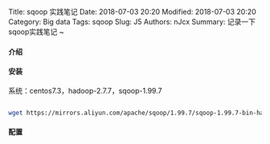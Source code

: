 Title: sqoop 实践笔记
Date: 2018-07-03 20:20
Modified: 2018-07-03 20:20
Category: Big data
Tags: sqoop
Slug: J5
Authors: nJcx
Summary: 记录一下sqoop实践笔记 ~


#### 介绍


#### 安装

系统：centos7.3，hadoop-2.7.7，sqoop-1.99.7

```bash

wget https://mirrors.aliyun.com/apache/sqoop/1.99.7/sqoop-1.99.7-bin-hadoop200.tar.gz

```

#### 配置